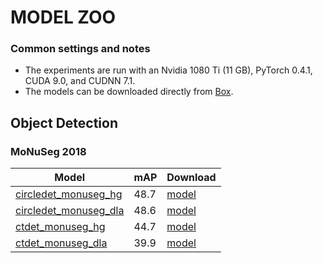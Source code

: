 # MODEL ZOO

### Common settings and notes

- The experiments are run with an Nvidia 1080 Ti (11 GB), PyTorch 0.4.1, CUDA 9.0, and CUDNN 7.1.
- The models can be downloaded directly from [Box](https://vanderbilt.box.com/s/8yg0a1ms87c5ox0odqq6534q1ztycsgh).

## Object Detection

### MoNuSeg 2018

| Model                    |      mAP     |  Download | 
|--------------------------|-------------|----------------|
|[circledet\_monuseg\_hg](../experiments/circledet_monuseg_hg.sh)|    48.7     | [model](https://vanderbilt.box.com/s/is6rg9888idgmgtr59890mbgs5sv56ph) |
|[circledet\_monuseg\_dla](../experiments/circledet_monuseg_dla.sh)  |   48.6  | [model](https://vanderbilt.box.com/s/nodda5jpano9ra5efr5tg0emc5kd6lbg) |
|[ctdet\_monuseg\_hg](../experiments/ctdet_monuseg_hg.sh)|   44.7 | [model](https://vanderbilt.box.com/s/ygdhrfaqa27opfc2z45jevcl6zfyld4x) |
|[ctdet\_monuseg\_dla](../experiments/ctdet_monseg_dla.sh) |   39.9  | [model](https://vanderbilt.box.com/s/0xduoexvykc4rw35pg0xxwjvqndrl5c4) |